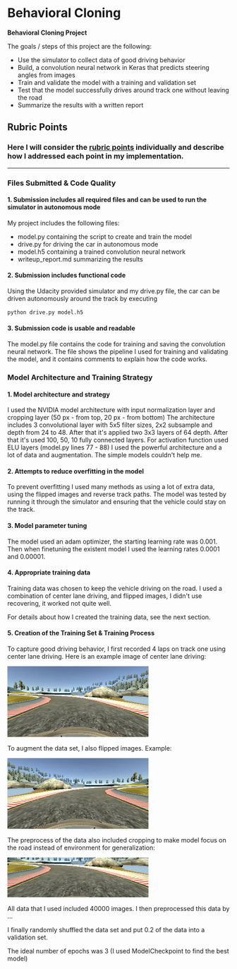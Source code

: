 # **Behavioral Cloning** 

**Behavioral Cloning Project**

The goals / steps of this project are the following:
* Use the simulator to collect data of good driving behavior
* Build, a convolution neural network in Keras that predicts steering angles from images
* Train and validate the model with a training and validation set
* Test that the model successfully drives around track one without leaving the road
* Summarize the results with a written report


[//]: # (Image References)

[image1]: ./examples/centered_image.jpg "Centered Image"
[image2]: ./examples/flipped_image.jpg "Flipped Image"
[image3]: ./examples/cropped_image.jpg "Cropped Image"

## Rubric Points
### Here I will consider the [rubric points](https://review.udacity.com/#!/rubrics/432/view) individually and describe how I addressed each point in my implementation.  

---
### Files Submitted & Code Quality

#### 1. Submission includes all required files and can be used to run the simulator in autonomous mode

My project includes the following files:
* model.py containing the script to create and train the model
* drive.py for driving the car in autonomous mode
* model.h5 containing a trained convolution neural network 
* writeup_report.md summarizing the results

#### 2. Submission includes functional code
Using the Udacity provided simulator and my drive.py file, the car can be driven autonomously around the track by executing 
```sh
python drive.py model.h5
```

#### 3. Submission code is usable and readable

The model.py file contains the code for training and saving the convolution neural network. The file shows the pipeline I used for training and validating the model, and it contains comments to explain how the code works.

### Model Architecture and Training Strategy

#### 1. Model architecture and strategy

I used the NVIDIA model architecture with input normalization layer and cropping layer (50 px - from top, 20 px - from bottom)
The architecture includes 3 convolutional layer with 5x5 filter sizes, 2x2 subsample and depth from 24 to 48. After that it's applied two 3x3 layers of 64 depth. After that it's used 100, 50, 10 fully connected layers.
 For activation function used ELU layers (model.py lines 77 - 88)
I used the powerful architecture and a lot of data and augmentation. The simple models couldn't help me.

#### 2. Attempts to reduce overfitting in the model

To prevent overfitting I used many methods as using a lot of extra data, using the flipped images and reverse track paths.
The model was tested by running it through the simulator and ensuring that the vehicle could stay on the track.

#### 3. Model parameter tuning

The model used an adam optimizer, the starting learning rate was 0.001. Then when finetuning the existent model I used the learning rates 0.0001 and 0.00001.

#### 4. Appropriate training data

Training data was chosen to keep the vehicle driving on the road. I used a combination of center lane driving, and flipped images, I didn't use recovering, it worked not quite well.

For details about how I created the training data, see the next section. 

#### 5. Creation of the Training Set & Training Process

To capture good driving behavior, I first recorded 4 laps on track one using center lane driving. Here is an example image of center lane driving:

![alt text][image1]

To augment the data set, I also flipped images. Example:

![alt text][image2]

The preprocess of the data also included cropping to make model focus on the road instead of environment for generalization:

![alt text][image3]


All data that I used included 40000 images. I then preprocessed this data by ...

I finally randomly shuffled the data set and put 0.2 of the data into a validation set. 

The ideal number of epochs was 3 (I used ModelCheckpoint to find the best model)
